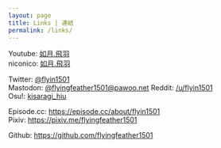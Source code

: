 ```yaml
---
layout: page
title: Links | 連結
permalink: /links/
---
```


Youtube: [如月.飛羽](https://www.youtube.com/channel/UCl_hsqcvdX0XdgBimRQ6R3A)  
niconico: [如月.飛羽](http://www.nicovideo.jp/user/38995186)  

Twitter: [@flyin1501](https://twitter.com/flyin1501)  
Mastodon: [@flyingfeather1501@pawoo.net](https://pawoo.net/@flyingfeather1501)
Reddit: [/u/flyin1501](https://www.reddit.com/user/flyin1501)  
Osu!: [kisaragi\_hiu](https://osu.ppy.sh/u/3996811)  

Episode.cc: <https://episode.cc/about/flyin1501>  
Pixiv: <https://pixiv.me/flyingfeather1501>  

Github: <https://github.com/flyingfeather1501>  
